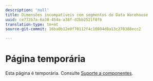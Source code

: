 ```yaml
---
description: 'null'
title: Dimensões incompatíveis com segmentos do Data Warehouse
uuid: ce772b7a-6a30-454a-a38f-d2bb2521f0fb
translation-type: tm+mt
source-git-commit: 16ba0b12e0f70112f4c10804d0a13c278388ecc2

---
```



# Página temporária

<!-- This page is a duplicate of dimension-support.md. Once internal redirects are in place, we can remove this page and point it to dimension-support.md. -->

Esta página é temporária. Consulte [Suporte a componentes](component-support.md).
